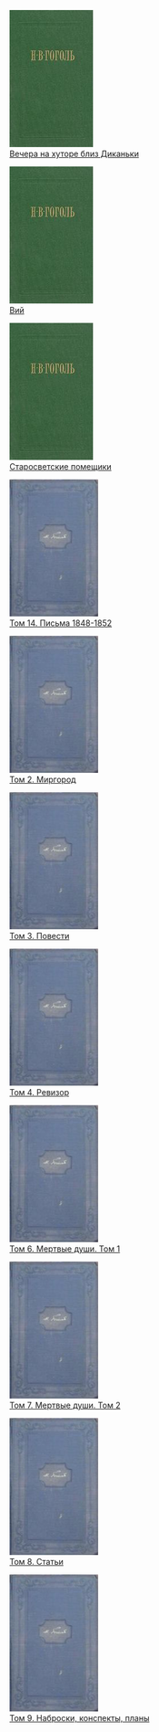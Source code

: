 ![](Вечера%20на%20хуторе%20близ%20Диканьки.jpg)  
[Вечера на хуторе близ Диканьки](Вечера%20на%20хуторе%20близ%20Диканьки)

![](Вий.jpg)  
[Вий](Вий)

![](Старосветские%20помещики.jpg)  
[Старосветские помещики](Старосветские%20помещики)

![](Том%2014.%20Письма%201848-1852.jpg)  
[Том 14. Письма 1848-1852](Том%2014.%20Письма%201848-1852)

![](Том%202.%20Миргород.jpg)  
[Том 2. Миргород](Том%202.%20Миргород)

![](Том%203.%20Повести.jpg)  
[Том 3. Повести](Том%203.%20Повести)

![](Том%204.%20Ревизор.jpg)  
[Том 4. Ревизор](Том%204.%20Ревизор)

![](Том%206.%20Мертвые%20души.%20Том%201.jpg)  
[Том 6. Мертвые души. Том 1](Том%206.%20Мертвые%20души.%20Том%201)

![](Том%207.%20Мертвые%20души.%20Том%202.jpg)  
[Том 7. Мертвые души. Том 2](Том%207.%20Мертвые%20души.%20Том%202)

![](Том%208.%20Статьи.jpg)  
[Том 8. Статьи](Том%208.%20Статьи)

![](Том%209.%20Наброски,%20конспекты,%20планы.jpg)  
[Том 9. Наброски, конспекты, планы](Том%209.%20Наброски,%20конспекты,%20планы)

